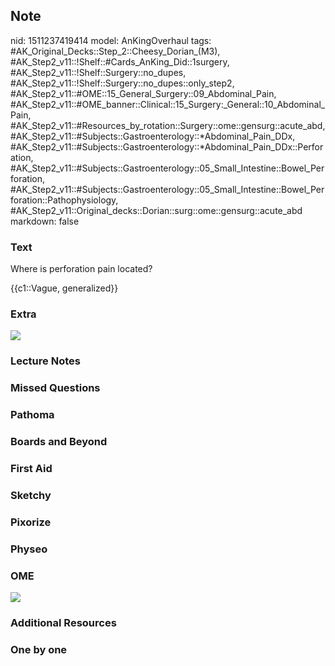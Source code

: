 ## Note
nid: 1511237419414
model: AnKingOverhaul
tags: #AK_Original_Decks::Step_2::Cheesy_Dorian_(M3), #AK_Step2_v11::!Shelf::#Cards_AnKing_Did::1surgery, #AK_Step2_v11::!Shelf::Surgery::no_dupes, #AK_Step2_v11::!Shelf::Surgery::no_dupes::only_step2, #AK_Step2_v11::#OME::15_General_Surgery::09_Abdominal_Pain, #AK_Step2_v11::#OME_banner::Clinical::15_Surgery:_General::10_Abdominal_Pain, #AK_Step2_v11::#Resources_by_rotation::Surgery::ome::gensurg::acute_abd, #AK_Step2_v11::#Subjects::Gastroenterology::*Abdominal_Pain_DDx, #AK_Step2_v11::#Subjects::Gastroenterology::*Abdominal_Pain_DDx::Perforation, #AK_Step2_v11::#Subjects::Gastroenterology::05_Small_Intestine::Bowel_Perforation, #AK_Step2_v11::#Subjects::Gastroenterology::05_Small_Intestine::Bowel_Perforation::Pathophysiology, #AK_Step2_v11::Original_decks::Dorian::surg::ome::gensurg::acute_abd
markdown: false

### Text
Where is perforation pain located?
<div>
  {{c1::Vague, generalized}}
</div>

### Extra
<div><img src="paste-24395414241281.jpg"></div>

### Lecture Notes


### Missed Questions


### Pathoma


### Boards and Beyond


### First Aid


### Sketchy


### Pixorize


### Physeo


### OME
<div class="ome-widget">
  <a href=
  "https://onlinemeded.org/spa/surgery-general/abdominal-pain/acquire?ref=anki">
  <img src="_OME_AnkiFlashcards_Lesson_1.png"></a>
</div>

### Additional Resources


### One by one

